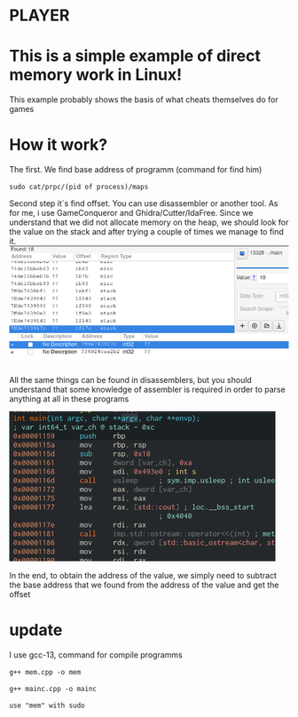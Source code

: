 # **PLAYER**
# This is a simple example of direct memory work in Linux!
This example probably shows the basis of what cheats themselves do for games
# How it work?
The first. We find base address of programm (command for find him)
```
sudo cat/prpc/(pid of process)/maps
```
Second step it`s find offset. You can use disassembler or another tool. As for me, i use GameConqueror and Ghidra/Cutter/IdaFree.
Since we understand that we did not allocate memory on the heap, we should look for the value on the stack and after trying a couple of times we manage to find it.
![img](gamecon.png)

All the same things can be found in disassemblers, but you should understand that some knowledge of assembler is required in order to parse anything at all in these programs

![img](disasm.png)

In the end, to obtain the address of the value, we simply need to subtract the base address that we found from the address of the value and get the offset
# update
I use gcc-13, command for compile programms
```
g++ mem.cpp -o mem
```
```
g++ mainc.cpp -o mainc
```
```
use "mem" with sudo
```
